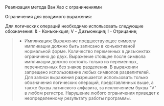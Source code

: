 Реализация метода Ван Хао с ограничениями

Ограничения для вводимого выражения:

Для логических операций необходимо использовать следующие обозначения:
& - Конъюнкция;
V - Дизъюнкция;
! - Отрицание;
> - Импликация;
Выражение предшествующее символу импликации должно быть записано в конъюктивной нормальной форме.
Количество переменных в дизъюнктах ограничено до двух.
Выражение стоящее после символа импликации должно состоять только из переменных, перечисленных без знаков разделения.
В выражении запрещено использование любых символов разделителей.
Для записи выражения разрешается использовать только обозначения логических операций, представленных выше, а также буквы латинского алфавита, за исключением буквы "V" в любом регистре.
Нарушение любого ограничения приведет к неопределенному результату работы программы.
